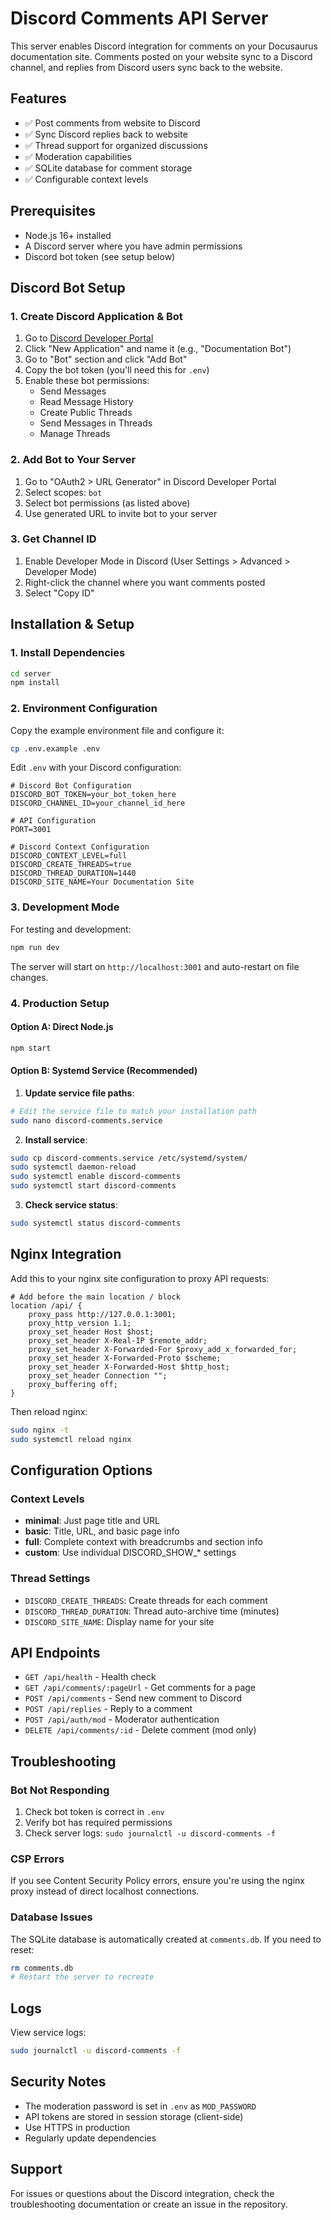 # Discord Comments API Server

This server enables Discord integration for comments on your Docusaurus documentation site. Comments posted on your website sync to a Discord channel, and replies from Discord users sync back to the website.

## Features

- ✅ Post comments from website to Discord
- ✅ Sync Discord replies back to website  
- ✅ Thread support for organized discussions
- ✅ Moderation capabilities
- ✅ SQLite database for comment storage
- ✅ Configurable context levels

## Prerequisites

- Node.js 16+ installed
- A Discord server where you have admin permissions
- Discord bot token (see setup below)

## Discord Bot Setup

### 1. Create Discord Application & Bot

1. Go to [Discord Developer Portal](https://discord.com/developers/applications)
2. Click "New Application" and name it (e.g., "Documentation Bot")
3. Go to "Bot" section and click "Add Bot"
4. Copy the bot token (you'll need this for `.env`)
5. Enable these bot permissions:
   - Send Messages
   - Read Message History
   - Create Public Threads
   - Send Messages in Threads
   - Manage Threads

### 2. Add Bot to Your Server

1. Go to "OAuth2 > URL Generator" in Discord Developer Portal
2. Select scopes: `bot`
3. Select bot permissions (as listed above)
4. Use generated URL to invite bot to your server

### 3. Get Channel ID

1. Enable Developer Mode in Discord (User Settings > Advanced > Developer Mode)
2. Right-click the channel where you want comments posted
3. Select "Copy ID"

## Installation & Setup

### 1. Install Dependencies

```bash
cd server
npm install
```

### 2. Environment Configuration

Copy the example environment file and configure it:

```bash
cp .env.example .env
```

Edit `.env` with your Discord configuration:

```env
# Discord Bot Configuration
DISCORD_BOT_TOKEN=your_bot_token_here
DISCORD_CHANNEL_ID=your_channel_id_here

# API Configuration  
PORT=3001

# Discord Context Configuration
DISCORD_CONTEXT_LEVEL=full
DISCORD_CREATE_THREADS=true
DISCORD_THREAD_DURATION=1440
DISCORD_SITE_NAME=Your Documentation Site
```

### 3. Development Mode

For testing and development:

```bash
npm run dev
```

The server will start on `http://localhost:3001` and auto-restart on file changes.

### 4. Production Setup

#### Option A: Direct Node.js

```bash
npm start
```

#### Option B: Systemd Service (Recommended)

1. **Update service file paths**:
```bash
# Edit the service file to match your installation path
sudo nano discord-comments.service
```

2. **Install service**:
```bash
sudo cp discord-comments.service /etc/systemd/system/
sudo systemctl daemon-reload
sudo systemctl enable discord-comments
sudo systemctl start discord-comments
```

3. **Check service status**:
```bash
sudo systemctl status discord-comments
```

## Nginx Integration

Add this to your nginx site configuration to proxy API requests:

```nginx
# Add before the main location / block
location /api/ {
    proxy_pass http://127.0.0.1:3001;
    proxy_http_version 1.1;
    proxy_set_header Host $host;
    proxy_set_header X-Real-IP $remote_addr;
    proxy_set_header X-Forwarded-For $proxy_add_x_forwarded_for;
    proxy_set_header X-Forwarded-Proto $scheme;
    proxy_set_header X-Forwarded-Host $http_host;
    proxy_set_header Connection "";
    proxy_buffering off;
}
```

Then reload nginx:
```bash
sudo nginx -t
sudo systemctl reload nginx
```

## Configuration Options

### Context Levels

- **minimal**: Just page title and URL
- **basic**: Title, URL, and basic page info  
- **full**: Complete context with breadcrumbs and section info
- **custom**: Use individual DISCORD_SHOW_* settings

### Thread Settings

- `DISCORD_CREATE_THREADS`: Create threads for each comment
- `DISCORD_THREAD_DURATION`: Thread auto-archive time (minutes)
- `DISCORD_SITE_NAME`: Display name for your site

## API Endpoints

- `GET /api/health` - Health check
- `GET /api/comments/:pageUrl` - Get comments for a page
- `POST /api/comments` - Send new comment to Discord
- `POST /api/replies` - Reply to a comment
- `POST /api/auth/mod` - Moderator authentication
- `DELETE /api/comments/:id` - Delete comment (mod only)

## Troubleshooting

### Bot Not Responding

1. Check bot token is correct in `.env`
2. Verify bot has required permissions
3. Check server logs: `sudo journalctl -u discord-comments -f`

### CSP Errors

If you see Content Security Policy errors, ensure you're using the nginx proxy instead of direct localhost connections.

### Database Issues

The SQLite database is automatically created at `comments.db`. If you need to reset:

```bash
rm comments.db
# Restart the server to recreate
```

## Logs

View service logs:
```bash
sudo journalctl -u discord-comments -f
```

## Security Notes

- The moderation password is set in `.env` as `MOD_PASSWORD`
- API tokens are stored in session storage (client-side)
- Use HTTPS in production
- Regularly update dependencies

## Support

For issues or questions about the Discord integration, check the troubleshooting documentation or create an issue in the repository.
